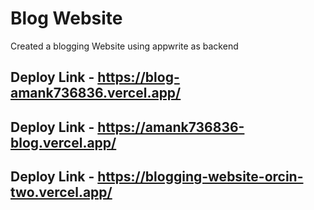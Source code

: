 # Blog Website
 Created a blogging Website using appwrite as backend
## Deploy Link - https://blog-amank736836.vercel.app/
## Deploy Link - https://amank736836-blog.vercel.app/
## Deploy Link - https://blogging-website-orcin-two.vercel.app/
